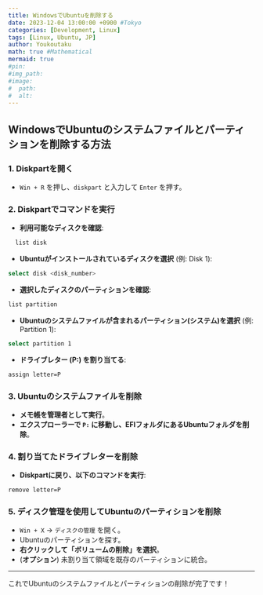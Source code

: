 ```yaml
---
title: WindowsでUbuntuを削除する
date: 2023-12-04 13:00:00 +0900 #Tokyo
categories: [Development, Linux]
tags: [Linux, Ubuntu, JP]
author: Youkoutaku
math: true #Mathematical
mermaid: true
#pin: 
#img_path: 
#image:
#  path:
#  alt:
---
```


## **WindowsでUbuntuのシステムファイルとパーティションを削除する方法**

### **1. Diskpartを開く**
- `Win + R` を押し、`diskpart` と入力して `Enter` を押す。

### **2. Diskpartでコマンドを実行**
- **利用可能なディスクを確認**:

```sh
  list disk
```

- **Ubuntuがインストールされているディスクを選択** (例: Disk 1):

```sh
select disk <disk_number>
```

- **選択したディスクのパーティションを確認**:
```sh
list partition
```

- **Ubuntuのシステムファイルが含まれるパーティション(システム)を選択** (例: Partition 1):
```sh
select partition 1
```

- **ドライブレター (P:) を割り当てる**:
```sh
assign letter=P
```

### **3. Ubuntuのシステムファイルを削除**
- **メモ帳を管理者として実行**。
- **エクスプローラーで `P:` に移動し、EFIフォルダにあるUbuntuフォルダを削除**。

### **4. 割り当てたドライブレターを削除**
- **Diskpartに戻り、以下のコマンドを実行**:
```sh
remove letter=P
```

### **5. ディスク管理を使用してUbuntuのパーティションを削除**
- `Win + X` → `ディスクの管理` を開く。
- Ubuntuのパーティションを探す。
- **右クリックして「ボリュームの削除」を選択**。
- (**オプション**) 未割り当て領域を既存のパーティションに統合。

---

これでUbuntuのシステムファイルとパーティションの削除が完了です！
